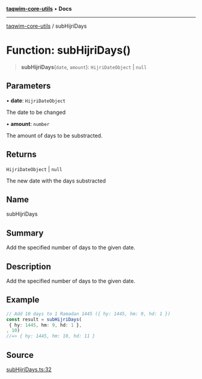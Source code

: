 [**taqwim-core-utils**](../README.md) • **Docs**

---

[taqwim-core-utils](../globals.md) / subHijriDays

# Function: subHijriDays()

> **subHijriDays**(`date`, `amount`): `HijriDateObject` \| `null`

## Parameters

• **date**: `HijriDateObject`

The date to be changed

• **amount**: `number`

The amount of days to be substracted.

## Returns

`HijriDateObject` \| `null`

The new date with the days substracted

## Name

subHijriDays

## Summary

Add the specified number of days to the given date.

## Description

Add the specified number of days to the given date.

## Example

```ts
// Add 10 days to 1 Ramadan 1445 ({ hy: 1445, hm: 9, hd: 1 })
const result = subHijriDays(
 { hy: 1445, hm: 9, hd: 1 },
, 10)
//=> { hy: 1445, hm: 10, hd: 11 }
```

## Source

[subHijriDays.ts:32](https://github.com/boussadjra/taqwim/blob/b6011f3ed342a975f52680743fe89e4925ba0553/packages/core-utils/src/lib/subHijriDays.ts#L32)
